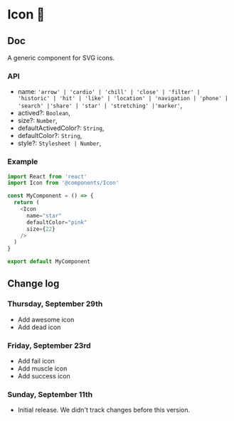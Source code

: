 # Icon 💠

## Doc
A generic component for SVG icons.

### API
* name: `'arrow' | 'cardio' | 'chill' | 'close' | 'filter' | 'historic' | 'hit' | 'like' | 'location' | 'navigation | 'phone' | 'search' |'share' | 'star' | 'stretching' |'marker'`,
* actived?: `Boolean`,
* size?: `Number`,
* defaultActivedColor?: `String`,
* defaultColor?: `String`,
* style?: `Stylesheet | Number`,

### Example
```js
import React from 'react'
import Icon from '@components/Icon'

const MyComponent = () => {
  return (
    <Icon
      name="star"
      defaultColor="pink"
      size={22}
    />
  )
}

export default MyComponent
```

## Change log
### Thursday, September 29th
* Add awesome icon
* Add dead icon

### Friday, September 23rd
* Add fail icon
* Add muscle icon
* Add success icon

### Sunday, September 11th
* Initial release. We didn't track changes before this version.

